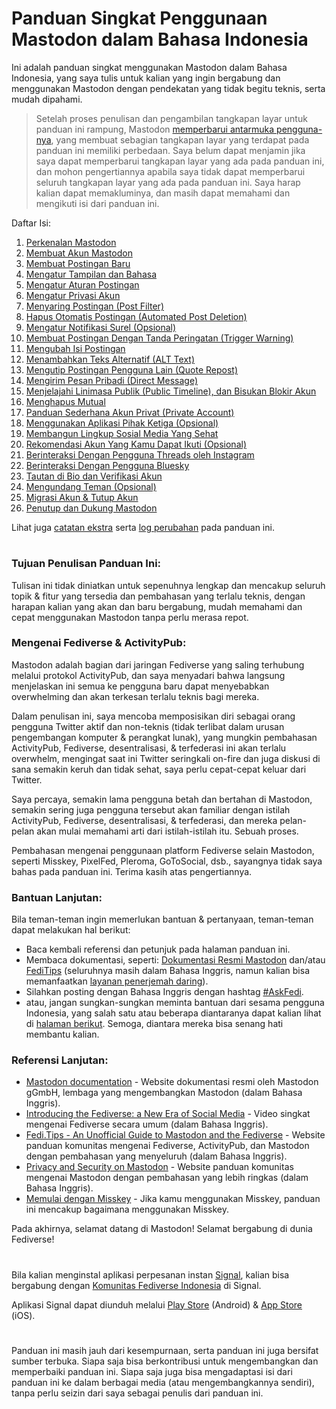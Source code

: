 # Panduan Singkat Penggunaan Mastodon dalam Bahasa Indonesia

Ini adalah panduan singkat menggunakan Mastodon dalam Bahasa Indonesia, yang saya tulis untuk kalian yang ingin bergabung dan menggunakan Mastodon dengan pendekatan yang tidak begitu teknis, serta mudah dipahami.

> Setelah proses penulisan dan pengambilan tangkapan layar untuk panduan ini rampung, Mastodon [memperbarui antarmuka pengguna-nya](https://mastodon.social/@bandarbaru_1/114675314400411500), yang membuat sebagian tangkapan layar yang terdapat pada panduan ini memiliki perbedaan. Saya belum dapat menjamin jika saya dapat memperbarui tangkapan layar yang ada pada panduan ini, dan mohon pengertiannya apabila saya tidak dapat memperbarui seluruh tangkapan layar yang ada pada panduan ini. Saya harap kalian dapat memakluminya, dan masih dapat memahami dan mengikuti isi dari panduan ini.

Daftar Isi:
1. [Perkenalan Mastodon](https://github.com/bandarbaru-1/Panduan-Mastodon-Indonesia/blob/main/pages/01%20-%20Perkenalan%20Mastodon%20dalam%20Bahasa%20Indonesia.md)
2. [Membuat Akun Mastodon](https://github.com/bandarbaru-1/Panduan-Mastodon-Indonesia/blob/main/pages/02%20-%20Membuat%20Akun%20Mastodon.md)
3. [Membuat Postingan Baru](https://github.com/bandarbaru-1/Panduan-Mastodon-Indonesia/blob/main/pages/03%20-%20Membuat%20Postingan%20Baru.md)
4. [Mengatur Tampilan dan Bahasa](https://github.com/bandarbaru-1/Panduan-Mastodon-Indonesia/blob/main/pages/04%20-%20Mengatur%20Aturan%20Tampilan%20dan%20Bahasa.md)
5. [Mengatur Aturan Postingan](https://github.com/bandarbaru-1/Panduan-Mastodon-Indonesia/blob/main/pages/05%20-%20Mengatur%20Aturan%20Postingan.md)
6. [Mengatur Privasi Akun](https://github.com/bandarbaru-1/Panduan-Mastodon-Indonesia/blob/main/pages/06%20-%20Mengatur%20Privasi%20Akun.md)
7. [Menyaring Postingan (Post Filter)](https://github.com/bandarbaru-1/Panduan-Mastodon-Indonesia/blob/main/pages/07%20-%20Menyaring%20Postingan.md)
8. [Hapus Otomatis Postingan (Automated Post Deletion)](https://github.com/bandarbaru-1/Panduan-Mastodon-Indonesia/blob/main/pages/08%20-%20Hapus%20Kiriman%20Otomatis.md)
9. [Mengatur Notifikasi Surel (Opsional)](https://github.com/bandarbaru-1/Panduan-Mastodon-Indonesia/blob/main/pages/09%20-%20Mengatur%20Notifikasi%20Surel.md)
10. [Membuat Postingan Dengan Tanda Peringatan (Trigger Warning)](https://github.com/bandarbaru-1/Panduan-Mastodon-Indonesia/blob/main/pages/10%20-%20Membuat%20Postingan%20Dengan%20Tanda%20Peringatan.md)
11. [Mengubah Isi Postingan](https://github.com/bandarbaru-1/Panduan-Mastodon-Indonesia/blob/main/pages/11%20-%20Mengubah%20Isi%20Postingan.md)
12. [Menambahkan Teks Alternatif (ALT Text)](https://github.com/bandarbaru-1/Panduan-Mastodon-Indonesia/blob/main/pages/12%20-%20Menambahkan%20Teks%20Alternatif.md)
13. [Mengutip Postingan Pengguna Lain (Quote Repost)](https://github.com/bandarbaru-1/Panduan-Mastodon-Indonesia/blob/main/pages/13%20-%20Mengutip%20Postingan%20Pengguna%20Lain.md)
14. [Mengirim Pesan Pribadi (Direct Message)](https://github.com/bandarbaru-1/Panduan-Mastodon-Indonesia/blob/main/pages/14%20-%20Mengirim%20Pesan%20Pribadi.md)
15. [Menjelajahi Linimasa Publik (Public Timeline), dan Bisukan Blokir Akun](https://github.com/bandarbaru-1/Panduan-Mastodon-Indonesia/blob/main/pages/16%20-%20Menjelajahi%20Linimasa%20Publik%20dan%20Bisukan%20Blokir%20Akun.md)
16. [Menghapus Mutual](https://github.com/bandarbaru-1/Panduan-Mastodon-Indonesia/blob/main/pages/15%20-%20Menghapus%20Mutual.md)
17. [Panduan Sederhana Akun Privat (Private Account)](https://github.com/bandarbaru-1/Panduan-Mastodon-Indonesia/blob/main/pages/17%20-%20Panduan%20Sederhana%20Akun%20Privat.md)
18. [Menggunakan Aplikasi Pihak Ketiga (Opsional)](https://github.com/bandarbaru-1/Panduan-Mastodon-Indonesia/blob/main/pages/18%20-%20Menggunakan%20Aplikasi%20Pihak%20Ketiga.md)
19. [Membangun Lingkup Sosial Media Yang Sehat](https://github.com/bandarbaru-1/Panduan-Mastodon-Indonesia/blob/main/pages/19%20-%20Membangun%20Lingkup%20Sosial%20Media%20Yang%20Sehat.md)
20. [Rekomendasi Akun Yang Kamu Dapat Ikuti (Opsional)](https://github.com/bandarbaru-1/Panduan-Mastodon-Indonesia/blob/main/pages/20%20-%20Rekomendasi%20Akun%20Yang%20Dapat%20Diikuti.md)
21. [Berinteraksi Dengan Pengguna Threads oleh Instagram](https://github.com/bandarbaru-1/Panduan-Mastodon-Indonesia/blob/main/pages/21%20-%20Berinteraksi%20Dengan%20Pengguna%20Threads.md)
22. [Berinteraksi Dengan Pengguna Bluesky](https://github.com/bandarbaru-1/Panduan-Mastodon-Indonesia/blob/main/pages/22%20-%20Berinteraksi%20Dengan%20Pengguna%20Bluesky.md)
23. [Tautan di Bio dan Verifikasi Akun](https://github.com/bandarbaru-1/Panduan-Mastodon-Indonesia/blob/main/pages/23%20-%20Tautan%20di%20Bio%20dan%20Verifikasi%20Akun.md)
24. [Mengundang Teman (Opsional)](https://github.com/bandarbaru-1/Panduan-Mastodon-Indonesia/blob/main/pages/24%20-%20Mengundang%20Teman.md)
25. [Migrasi Akun & Tutup Akun](https://github.com/bandarbaru-1/Panduan-Mastodon-Indonesia/blob/main/pages/25%20-%20Migrasi%20Akun%20dan%20Tutup%20Akun.md)
26. [Penutup dan Dukung Mastodon](https://github.com/bandarbaru-1/Panduan-Mastodon-Indonesia/blob/main/pages/26%20-%20Penutup%20dan%20Dukung%20Mastodon.md)

Lihat juga [catatan ekstra](https://github.com/bandarbaru-1/Panduan-Mastodon-Indonesia/blob/main/EXTRA.md) serta [log perubahan](https://github.com/bandarbaru-1/Panduan-Mastodon-Indonesia/blob/main/CHANGELOG.md) pada panduan ini.

#

### Tujuan Penulisan Panduan Ini:

Tulisan ini tidak diniatkan untuk sepenuhnya lengkap dan mencakup seluruh topik & fitur yang tersedia dan pembahasan yang terlalu teknis, dengan harapan kalian yang akan dan baru bergabung, mudah memahami dan cepat menggunakan Mastodon tanpa perlu merasa repot.

### Mengenai Fediverse & ActivityPub:

Mastodon adalah bagian dari jaringan Fediverse yang saling terhubung melalui protokol ActivityPub, dan saya menyadari bahwa langsung menjelaskan ini semua ke pengguna baru dapat menyebabkan overwhelming dan akan terkesan terlalu teknis bagi mereka.

Dalam penulisan ini, saya mencoba memposisikan diri sebagai orang pengguna Twitter aktif dan non-teknis (tidak terlibat dalam urusan pengembangan komputer & perangkat lunak), yang mungkin pembahasan ActivityPub, Fediverse, desentralisasi, & terfederasi ini akan terlalu overwhelm, mengingat saat ini Twitter seringkali on-fire dan juga diskusi di sana semakin keruh dan tidak sehat, saya perlu cepat-cepat keluar dari Twitter.

Saya percaya, semakin lama pengguna betah dan bertahan di Mastodon, semakin sering juga pengguna tersebut akan familiar dengan istilah ActivityPub, Fediverse, desentralisasi, & terfederasi, dan mereka pelan-pelan akan mulai memahami arti dari istilah-istilah itu. Sebuah proses.

Pembahasan mengenai penggunaan platform Fediverse selain Mastodon, seperti Misskey, PixelFed, Pleroma, GoToSocial, dsb., sayangnya tidak saya bahas pada panduan ini. Terima kasih atas pengertiannya.

### Bantuan Lanjutan:

Bila teman-teman ingin memerlukan bantuan & pertanyaan, teman-teman dapat melakukan hal berikut:
- Baca kembali referensi dan petunjuk pada halaman panduan ini.
- Membaca dokumentasi, seperti: [Dokumentasi Resmi Mastodon](https://docs.joinmastodon.org/) dan/atau [FediTips](https://fedi.tips/) (seluruhnya masih dalam Bahasa Inggris, namun kalian bisa memanfaatkan [layanan penerjemah daring](https://translate.google.com/)).
- Silahkan posting dengan Bahasa Inggris dengan hashtag [#AskFedi](https://mastodon.social/tags/askfedi).
- atau, jangan sungkan-sungkan meminta bantuan dari sesama pengguna Indonesia, yang salah satu atau beberapa diantaranya dapat kalian lihat di [halaman berikut](https://github.com/bandarbaru-1/Panduan-Mastodon-Indonesia/blob/main/pages/20%20-%20Rekomendasi%20Akun%20Yang%20Dapat%20Diikuti.md). Semoga, diantara mereka bisa senang hati membantu kalian.


### Referensi Lanjutan:
- [Mastodon documentation](https://docs.joinmastodon.org/) - Website dokumentasi resmi oleh Mastodon gGmbH, lembaga yang mengembangkan Mastodon (dalam Bahasa Inggris).
- [Introducing the Fediverse: a New Era of Social Media](https://vimeo.com/1091422023/38d0c45f69) - Video singkat mengenai Fediverse secara umum (dalam Bahasa Inggris).
- [Fedi.Tips - An Unofficial Guide to Mastodon and the Fediverse](https://fedi.tips/) - Website panduan komunitas mengenai Fediverse, ActivityPub, dan Mastodon dengan pembahasan yang menyeluruh (dalam Bahasa Inggris).
- [Privacy and Security on Mastodon](https://www.privacyguides.org/articles/2025/07/15/mastodon-privacy-and-security/) - Website panduan komunitas mengenai Mastodon dengan pembahasan yang lebih ringkas (dalam Bahasa Inggris).
- [Memulai dengan Misskey](https://misskey-hub.net/id/docs/for-users/onboarding/) - Jika kamu menggunakan Misskey, panduan ini mencakup bagaimana menggunakan Misskey.

Pada akhirnya, selamat datang di Mastodon! Selamat bergabung di dunia Fediverse!
#

Bila kalian menginstal aplikasi perpesanan instan [Signal](https://signal.org/), kalian bisa bergabung dengan [Komunitas Fediverse Indonesia](https://signal.group/#CjQKINjXT-uuZV44qCUOdilmkp980Bne2nP0MtcmukwFcYCEEhCF1C1gTHI4fJizrghJ1kJY) di Signal.


Aplikasi Signal dapat diunduh melalui [Play Store](https://play.google.com/store/apps/details?id=org.thoughtcrime.securesms) (Android)  & [App Store](https://apps.apple.com/us/app/signal-private-messenger/id874139669) (iOS).
#

Panduan ini masih jauh dari kesempurnaan, serta panduan ini juga bersifat sumber terbuka. Siapa saja bisa berkontribusi untuk mengembangkan dan memperbaiki panduan ini. Siapa saja juga bisa mengadaptasi isi dari panduan ini ke dalam berbagai media (atau mengembangkannya sendiri), tanpa perlu seizin dari saya sebagai penulis dari panduan ini.
